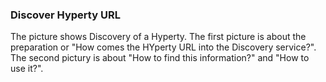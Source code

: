 ### Discover Hyperty URL

The picture shows Discovery of a Hyperty.  The first picture is about the preparation or "How comes the HYperty URL into the Discovery service?". The second pictury is about "How to find this information?" and "How to use it?".

